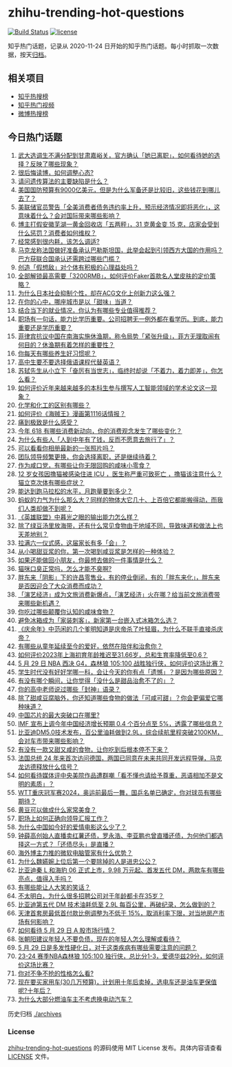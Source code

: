 # zhihu-trending-hot-questions

[![Build Status](https://github.com/justjavac/zhihu-trending-hot-questions/workflows/ci/badge.svg?branch=master)](https://github.com/justjavac/zhihu-trending-hot-questions/actions)
[![license](https://img.shields.io/github/license/justjavac/zhihu-trending-hot-questions)](https://github.com/justjavac/zhihu-trending-hot-questions/blob/master/LICENSE)

知乎热门话题，记录从 2020-11-24
日开始的知乎热门话题。每小时抓取一次数据，按天[归档](./archives)。

## 相关项目

- [知乎热搜榜](https://github.com/justjavac/zhihu-trending-top-search)
- [知乎热门视频](https://github.com/justjavac/zhihu-trending-hot-video)
- [微博热搜榜](https://github.com/justjavac/weibo-trending-hot-search)

## 今日热门话题

<!-- BEGIN -->
<!-- 最后更新时间 Thu May 30 2024 06:17:14 GMT+0800 (China Standard Time) -->

1. [武大选调生不满分配到甘肃嘉峪关，官方确认「她已离职」，如何看待她的选择？反映了哪些现象？](https://www.zhihu.com/question/657580728)
1. [很后悔读博，如何调整心态?](https://www.zhihu.com/question/657419215)
1. [请问遗传算法的主要缺陷是什么？](https://www.zhihu.com/question/533450891)
1. [美国国防预算有9000亿美元，但是为什么军备还是比较旧，这些钱花到哪儿去了？](https://www.zhihu.com/question/657330515)
1. [美联储官员警告「全美消费者债务违约率上升，预示经济情况即将恶化」，这意味着什么？会对国际带来哪些影响？](https://www.zhihu.com/question/657543740)
1. [博主打假安徽芜湖一黄金回收店「五两秤」，31 克黄金变 15 克，店家会受到什么惩罚？消费者如何维权？](https://www.zhihu.com/question/657216099)
1. [经常感到很内耗，该怎么调适?](https://www.zhihu.com/question/656857162)
1. [马克龙称法国做好准备承认巴勒斯坦国，此举会起到引领西方大国的作用吗？巴方获联合国承认还需跨过哪些门槛？](https://www.zhihu.com/question/657549018)
1. [创造「假想敌」对个体有积极的心理益处吗？](https://www.zhihu.com/question/656699014)
1. [全部解锁最高需要「3200RMB」，如何评价Faker首款名人堂皮肤的定价策略？](https://www.zhihu.com/question/657537563)
1. [为什么日本社会抑制个性，却在ACG文化上创新力这么强？](https://www.zhihu.com/question/657267026)
1. [在你的心中，哪座城市是以「甜味」当道？](https://www.zhihu.com/question/643098614)
1. [结合当下的就业情况，你认为有哪些专业值得推荐？](https://www.zhihu.com/question/656738181)
1. [职场有一句话，能力比学历重要。公司招聘无一例外都在看学历。到底，能力重要还是学历重要？](https://www.zhihu.com/question/657309378)
1. [菲律宾抗议中国在南海实施休渔期，称令局势「紧张升级」，菲方无理取闹有何目的？休渔期有着怎样的重要性？](https://www.zhihu.com/question/657528990)
1. [你每天有哪些养生好习惯呢？](https://www.zhihu.com/question/652908934)
1. [高中生要不要选择俄语课程代替英语？](https://www.zhihu.com/question/657229927)
1. [苏轼先生从小立下「奋厉有当世志」，临终时却说「不着力，着力即差」，你怎么看？](https://www.zhihu.com/question/655307906)
1. [如何评价近年来越来越多的本科生参与撰写人工智能领域的学术论文这一现象？](https://www.zhihu.com/question/656916384)
1. [化学和化工的区别有哪些？](https://www.zhihu.com/question/582443869)
1. [如何评价《海贼王》漫画第1116话情报？](https://www.zhihu.com/question/657493091)
1. [痛到极致是什么感受？](https://www.zhihu.com/question/463990985)
1. [今年 618 有哪些消费新动向，你的消费观念发生了哪些变化？](https://www.zhihu.com/question/657531211)
1. [为什么有些人「人到中年有了钱，反而不愿意去旅行了」？](https://www.zhihu.com/question/657035651)
1. [可以看看你相册最新的一张照片吗？](https://www.zhihu.com/question/620413696)
1. [团队领导频繁更换，你会选择离职，还是继续待着？](https://www.zhihu.com/question/657371534)
1. [作为咸口党，有哪些让你无限回购的咸味小零食？](https://www.zhihu.com/question/657329846)
1. [12 岁女孩因撸猫被感染住进 ICU ，医生称严重可致死亡 ，撸猫该注意什么？猫立克次体有哪些症状？](https://www.zhihu.com/question/657532352)
1. [能达到跑马拉松的水平，月跑量要到多少？](https://www.zhihu.com/question/657221367)
1. [蚂蚁的力气为什么那么大？同样的物体大它几十、上百倍它都能搬得动，而我们人类却做不到呢？](https://www.zhihu.com/question/657010996)
1. [《英雄联盟》中暮光之眼的输出能力怎么样？](https://www.zhihu.com/question/623075127)
1. [除了绿豆汤里放海带，还有什么常见食物由于地域不同，导致味道和做法上也天差地别？](https://www.zhihu.com/question/657329861)
1. [拉满六一仪式感，这届家长有多「会」？](https://www.zhihu.com/question/656947291)
1. [从小喝甜豆浆的你，第一次喝到咸豆浆是怎样的一种体验？](https://www.zhihu.com/question/657329957)
1. [如果还能做回小朋友，你最想去做的一件事情是什么？](https://www.zhihu.com/question/657041007)
1. [猫咪口臭正常吗，怎么才能不臭啊?](https://www.zhihu.com/question/441791351)
1. [胖东来「阴影」下的许昌零售业，有的停业倒闭，有的「胖东来化」，胖东来是否因迎合了大众消费而成功？](https://www.zhihu.com/question/657439930)
1. [「演艺经济」成为文旅消费新爆点，「演艺经济」火在哪？给当前文旅消费带来哪些新机遇？](https://www.zhihu.com/question/657440021)
1. [你吃过哪些颠覆你认知的咸味食物？](https://www.zhihu.com/question/657329925)
1. [避免冰箱成为「家装刺客」，新家第一台嵌入式冰箱怎么选？](https://www.zhihu.com/question/657535459)
1. [《庆余年》中范闲的几个爹明知道是庆帝杀了叶轻眉，为什么不联手直接杀庆帝？](https://www.zhihu.com/question/657175222)
1. [有哪些从童年延续至今的爱好，依然在陪伴和治愈你？](https://www.zhihu.com/question/656947483)
1. [如何评价2023年上海初育年龄推迟至31.66岁，总和生育率降低至0.6？](https://www.zhihu.com/question/656957853)
1. [5 月 29 日 NBA 西决 G4，森林狼 105:100 战胜独行侠，如何评价这场比赛？](https://www.zhihu.com/question/657533885)
1. [学生时代没有好好学哪一科，会让今天的你有点「遗憾」？是因为哪些原因？](https://www.zhihu.com/question/656735551)
1. [有没有哪个瞬间，让你觉得「没什么是甜品治愈不了的」？](https://www.zhihu.com/question/657329906)
1. [你的高中老师说过哪些「封神」语录？](https://www.zhihu.com/question/656956316)
1. [除了甜咸豆腐脑外，你还知道哪些食物的做法「可咸可甜」？你会更偏爱它哪种味道？](https://www.zhihu.com/question/657329850)
1. [中国芯片的最大突破口在哪里?](https://www.zhihu.com/question/655227503)
1. [IMF 宣布上调今年中国经济增长预期 0.4 个百分点至 5%，透露了哪些信息？](https://www.zhihu.com/question/657529663)
1. [比亚迪DM5.0技术发布，百公里油耗做到2.9L，综合续航里程突破2100KM，会对车市带来哪些影响？](https://www.zhihu.com/question/648408795)
1. [有没有一款又甜又咸的食物，让你吃到后根本停不下来？](https://www.zhihu.com/question/657329895)
1. [法国总统 24 年来首次访问德国，两国已同意在未来共同开发远程导弹，马克龙访德释放什么信号？](https://www.zhihu.com/question/657527152)
1. [如何看待媒体评中央美院作品遭群嘲「看不懂也请给予尊重，恶语相加不是文明的素质」？](https://www.zhihu.com/question/657446587)
1. [WTT重庆冠军赛2024，奥运前最后一舞，国乒名单已确定，你对球员有哪些期待？](https://www.zhihu.com/question/657438435)
1. [黄豆可以做成什么家常美食？](https://www.zhihu.com/question/633334246)
1. [职场上如何正确向领导汇报工作？](https://www.zhihu.com/question/656651040)
1. [为什么中国如今好的爱情电影这么少了？](https://www.zhihu.com/question/654856756)
1. [钟薛高创始人直播卖红薯还债，罗永浩、李亚鹏也曾直播还债，为何他们都选择这一方式？「还债尽头」是直播？](https://www.zhihu.com/question/657447393)
1. [海外博主力推的微软电脑管家有什么优势？](https://www.zhihu.com/question/657349286)
1. [为什么魏嬿婉上位后第一个要除掉的人是进忠公公？](https://www.zhihu.com/question/529290049)
1. [比亚迪秦 L 和海豹 06 正式上市，9.98 万元起、首发五代 DM，两款车有哪些亮点，值得入手吗？](https://www.zhihu.com/question/657443402)
1. [有哪些能让人大笑的笑话？](https://www.zhihu.com/question/652527211)
1. [不太明白，为什么很多招聘公司对于年龄都卡在35岁？](https://www.zhihu.com/question/606825368)
1. [比亚迪第五代 DM 技术油耗低至 2.9L 每百公里，再破纪录，怎么做到的？](https://www.zhihu.com/question/657531342)
1. [天津首套房最低首付款比例调整为不低于 15%，取消利率下限，对当地房产市场有何影响？](https://www.zhihu.com/question/657528304)
1. [如何看待 5 月 29 日 A 股市场行情？](https://www.zhihu.com/question/657526512)
1. [张朝阳建议年轻人不要负债，现在的年轻人怎么理解或看待？](https://www.zhihu.com/question/657227051)
1. [5 月 29 日是多发性硬化日，对于这类疾病有哪些需要注意的问题？](https://www.zhihu.com/question/656809904)
1. [23-24 赛季NBA森林狼 105:100 独行侠，总比分1-3，爱德华兹29分，如何评价这场比赛？](https://www.zhihu.com/question/657530481)
1. [你对不争不抢的性格怎么看?](https://www.zhihu.com/question/415705543)
1. [现在要买家用车(30几万预算)，计划用十年后卖掉，选电车还是油车更保值呢?十年后？](https://www.zhihu.com/question/657482996)
1. [为什么大部分燃油车主不考虑换电动汽车？](https://www.zhihu.com/question/657041641)

<!-- END -->

历史归档 [./archives](./archives)

### License

[zhihu-trending-hot-questions](https://github.com/justjavac/zhihu-trending-hot-questions)
的源码使用 MIT License 发布。具体内容请查看 [LICENSE](./LICENSE) 文件。
